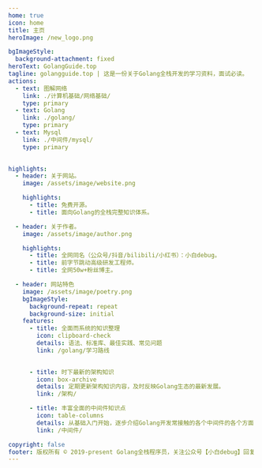 ```yaml
---
home: true
icon: home
title: 主页
heroImage: /new_logo.png

bgImageStyle:
  background-attachment: fixed
heroText: GolangGuide.top
tagline: golangguide.top | 这是一份关于Golang全栈开发的学习资料，面试必读。
actions:
  - text: 图解网络
    link: ./计算机基础/网络基础/
    type: primary
  - text: Golang
    link: ./golang/
    type: primary  
  - text: Mysql
    link: ./中间件/mysql/
    type: primary   
  

highlights:
  - header: 关于网站。
    image: /assets/image/website.png

    highlights:
      - title: 免费开源。
      - title: 面向Golang的全栈完整知识体系。

  - header: 关于作者。
    image: /assets/image/author.png

    highlights:
      - title: 全网同名（公众号/抖音/bilibili/小红书）：小白debug。
      - title: 前字节跳动高级研发工程师。
      - title: 全网50w+粉丝博主。

  - header: 网站特色
    image: /assets/image/poetry.png
    bgImageStyle:
      background-repeat: repeat
      background-size: initial
    features:
      - title: 全面而系统的知识整理
        icon: clipboard-check
        details: 语法、标准库、最佳实践、常见问题
        link: /golang/学习路线
  

      - title: 时下最新的架构知识
        icon: box-archive
        details: 定期更新架构知识内容，及时反映Golang生态的最新发展。
        link: /架构/

      - title: 丰富全面的中间件知识点
        icon: table-columns
        details: 从基础入门开始，逐步介绍Golang开发常接触的各个中间件的各个方面
        link: /中间件/

copyright: false
footer: 版权所有 © 2019-present Golang全栈程序员，关注公众号【小白debug】回复【面试】获取最全面试pdf
---
```

